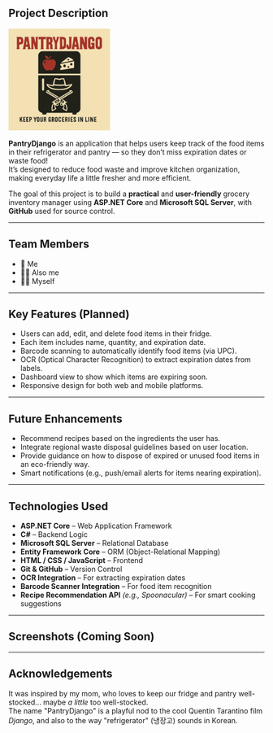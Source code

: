 ## Project Description
<p>
  <img src="./logo.png" alt="PantryDjango Logo" width="200"/>
</p>

**PantryDjango** is an application that helps users keep track of the food items in their refrigerator and pantry — so they don’t miss expiration dates or waste food!  
It’s designed to reduce food waste and improve kitchen organization, making everyday life a little fresher and more efficient.

The goal of this project is to build a **practical** and **user-friendly** grocery inventory manager using **ASP.NET Core** and **Microsoft SQL Server**, with **GitHub** used for source control.

---

## Team Members

- 🙋 Me  
- 🙋‍♀️ Also me  
- 🙋‍♂️ Myself  

---

## Key Features (Planned)

- Users can add, edit, and delete food items in their fridge.
- Each item includes name, quantity, and expiration date.
- Barcode scanning to automatically identify food items (via UPC).
- OCR (Optical Character Recognition) to extract expiration dates from labels.
- Dashboard view to show which items are expiring soon.
- Responsive design for both web and mobile platforms.

---

## Future Enhancements
- Recommend recipes based on the ingredients the user has.
- Integrate regional waste disposal guidelines based on user location.
- Provide guidance on how to dispose of expired or unused food items in an eco-friendly way.
- Smart notifications (e.g., push/email alerts for items nearing expiration). 

---

## Technologies Used

- **ASP.NET Core** – Web Application Framework  
- **C#** – Backend Logic  
- **Microsoft SQL Server** – Relational Database  
- **Entity Framework Core** – ORM (Object-Relational Mapping)  
- **HTML / CSS / JavaScript** – Frontend  
- **Git & GitHub** – Version Control  
- **OCR Integration** – For extracting expiration dates  
- **Barcode Scanner Integration** – For food item recognition  
- **Recipe Recommendation API** *(e.g., Spoonacular)* – For smart cooking suggestions  

---

## Screenshots (Coming Soon)

---

## Acknowledgements

It was inspired by my mom, who loves to keep our fridge and pantry well-stocked... maybe *a little* too well-stocked.   
The name "PantryDjango" is a playful nod to the cool Quentin Tarantino film *Django*, and also to the way "refrigerator" (냉장고) sounds in Korean.




